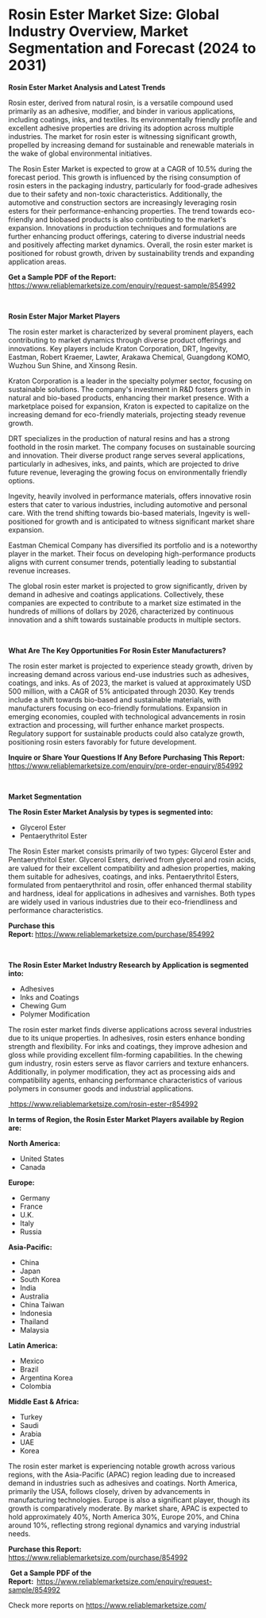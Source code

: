<p><h1>Rosin Ester Market Size: Global Industry Overview, Market Segmentation and Forecast (2024 to 2031)</h1></p><p><strong>Rosin Ester Market Analysis and Latest Trends</strong></p>
<p><p>Rosin ester, derived from natural rosin, is a versatile compound used primarily as an adhesive, modifier, and binder in various applications, including coatings, inks, and textiles. Its environmentally friendly profile and excellent adhesive properties are driving its adoption across multiple industries. The market for rosin ester is witnessing significant growth, propelled by increasing demand for sustainable and renewable materials in the wake of global environmental initiatives.</p><p>The Rosin Ester Market is expected to grow at a CAGR of 10.5% during the forecast period. This growth is influenced by the rising consumption of rosin esters in the packaging industry, particularly for food-grade adhesives due to their safety and non-toxic characteristics. Additionally, the automotive and construction sectors are increasingly leveraging rosin esters for their performance-enhancing properties. The trend towards eco-friendly and biobased products is also contributing to the market's expansion. Innovations in production techniques and formulations are further enhancing product offerings, catering to diverse industrial needs and positively affecting market dynamics. Overall, the rosin ester market is positioned for robust growth, driven by sustainability trends and expanding application areas.</p></p>
<p><strong>Get a Sample PDF of the Report:&nbsp;</strong> <a href="https://www.reliablemarketsize.com/enquiry/request-sample/854992?utm_campaign=1103&utm_medium=2&utm_source=Github&utm_content=ia&utm_term=09112024&utm_id=rosin-ester">https://www.reliablemarketsize.com/enquiry/request-sample/854992</a></p>
<p>&nbsp;</p>
<p><strong>Rosin Ester Major Market Players</strong></p>
<p><p>The rosin ester market is characterized by several prominent players, each contributing to market dynamics through diverse product offerings and innovations. Key players include Kraton Corporation, DRT, Ingevity, Eastman, Robert Kraemer, Lawter, Arakawa Chemical, Guangdong KOMO, Wuzhou Sun Shine, and Xinsong Resin.</p><p>Kraton Corporation is a leader in the specialty polymer sector, focusing on sustainable solutions. The company's investment in R&D fosters growth in natural and bio-based products, enhancing their market presence. With a marketplace poised for expansion, Kraton is expected to capitalize on the increasing demand for eco-friendly materials, projecting steady revenue growth.</p><p>DRT specializes in the production of natural resins and has a strong foothold in the rosin market. The company focuses on sustainable sourcing and innovation. Their diverse product range serves several applications, particularly in adhesives, inks, and paints, which are projected to drive future revenue, leveraging the growing focus on environmentally friendly options.</p><p>Ingevity, heavily involved in performance materials, offers innovative rosin esters that cater to various industries, including automotive and personal care. With the trend shifting towards bio-based materials, Ingevity is well-positioned for growth and is anticipated to witness significant market share expansion.</p><p>Eastman Chemical Company has diversified its portfolio and is a noteworthy player in the market. Their focus on developing high-performance products aligns with current consumer trends, potentially leading to substantial revenue increases.</p><p>The global rosin ester market is projected to grow significantly, driven by demand in adhesive and coatings applications. Collectively, these companies are expected to contribute to a market size estimated in the hundreds of millions of dollars by 2026, characterized by continuous innovation and a shift towards sustainable products in multiple sectors.</p></p>
<p>&nbsp;</p>
<p><strong>What Are The Key Opportunities For Rosin Ester Manufacturers?</strong></p>
<p><p>The rosin ester market is projected to experience steady growth, driven by increasing demand across various end-use industries such as adhesives, coatings, and inks. As of 2023, the market is valued at approximately USD 500 million, with a CAGR of 5% anticipated through 2030. Key trends include a shift towards bio-based and sustainable materials, with manufacturers focusing on eco-friendly formulations. Expansion in emerging economies, coupled with technological advancements in rosin extraction and processing, will further enhance market prospects. Regulatory support for sustainable products could also catalyze growth, positioning rosin esters favorably for future development.</p></p>
<p><strong>Inquire or Share Your Questions If Any Before Purchasing This Report:</strong> <a href="https://www.reliablemarketsize.com/enquiry/pre-order-enquiry/854992?utm_campaign=1103&utm_medium=2&utm_source=Github&utm_content=ia&utm_term=09112024&utm_id=rosin-ester">https://www.reliablemarketsize.com/enquiry/pre-order-enquiry/854992</a></p>
<p>&nbsp;</p>
<p><strong>Market Segmentation</strong></p>
<p><strong>The Rosin Ester Market Analysis by types is segmented into:</strong></p>
<p><ul><li>Glycerol Ester</li><li>Pentaerythritol Ester</li></ul></p>
<p><p>The Rosin Ester market consists primarily of two types: Glycerol Ester and Pentaerythritol Ester. Glycerol Esters, derived from glycerol and rosin acids, are valued for their excellent compatibility and adhesion properties, making them suitable for adhesives, coatings, and inks. Pentaerythritol Esters, formulated from pentaerythritol and rosin, offer enhanced thermal stability and hardness, ideal for applications in adhesives and varnishes. Both types are widely used in various industries due to their eco-friendliness and performance characteristics.</p></p>
<p><strong>Purchase this Report:&nbsp;</strong><a href="https://www.reliablemarketsize.com/purchase/854992?utm_campaign=1103&utm_medium=2&utm_source=Github&utm_content=ia&utm_term=09112024&utm_id=rosin-ester">https://www.reliablemarketsize.com/purchase/854992</a></p>
<p>&nbsp;</p>
<p><strong>The Rosin Ester Market Industry Research by Application is segmented into:</strong></p>
<p><ul><li>Adhesives</li><li>Inks and Coatings</li><li>Chewing Gum</li><li>Polymer Modification</li></ul></p>
<p><p>The rosin ester market finds diverse applications across several industries due to its unique properties. In adhesives, rosin esters enhance bonding strength and flexibility. For inks and coatings, they improve adhesion and gloss while providing excellent film-forming capabilities. In the chewing gum industry, rosin esters serve as flavor carriers and texture enhancers. Additionally, in polymer modification, they act as processing aids and compatibility agents, enhancing performance characteristics of various polymers in consumer goods and industrial applications.</p></p>
<p><a href="https://www.reliablemarketsize.com/rosin-ester-r854992?utm_campaign=1103&utm_medium=2&utm_source=Github&utm_content=ia&utm_term=09112024&utm_id=rosin-ester">&nbsp;https://www.reliablemarketsize.com/rosin-ester-r854992</a></p>
<p><strong>In terms of Region, the Rosin Ester Market Players available by Region are:</strong></p>
<p>
    <p> <strong> North America: </strong>
        <ul>
            <li>United States</li>
            <li>Canada</li>
        </ul>
        </p> 
    <p> <strong> Europe: </strong>
        <ul>
            <li>Germany</li>
            <li>France</li>
            <li>U.K.</li>
            <li>Italy</li>
            <li>Russia</li>
        </ul>
        </p> 
    <p> <strong> Asia-Pacific: </strong>
        <ul>
            <li>China</li>
            <li>Japan</li>
            <li>South Korea</li>
            <li>India</li>
            <li>Australia</li>
            <li>China Taiwan</li>
            <li>Indonesia</li>
            <li>Thailand</li>
            <li>Malaysia</li>
        </ul>
        </p> 
    <p> <strong> Latin America: </strong>
        <ul>
            <li>Mexico</li>
            <li>Brazil</li>
            <li>Argentina Korea</li>
            <li>Colombia</li>
        </ul>
        </p> 
    <p> <strong> Middle East & Africa: </strong>
        <ul>
            <li>Turkey</li>
            <li>Saudi</li>
            <li>Arabia</li>
            <li>UAE</li>
            <li>Korea</li>
        </ul>
    </p>
    </p>
<p><p>The rosin ester market is experiencing notable growth across various regions, with the Asia-Pacific (APAC) region leading due to increased demand in industries such as adhesives and coatings. North America, primarily the USA, follows closely, driven by advancements in manufacturing technologies. Europe is also a significant player, though its growth is comparatively moderate. By market share, APAC is expected to hold approximately 40%, North America 30%, Europe 20%, and China around 10%, reflecting strong regional dynamics and varying industrial needs.</p></p>
<p><strong>Purchase this Report: </strong><a href="https://www.reliablemarketsize.com/purchase/854992?utm_campaign=1103&utm_medium=2&utm_source=Github&utm_content=ia&utm_term=09112024&utm_id=rosin-ester">https://www.reliablemarketsize.com/purchase/854992</a></p>
<p>&nbsp;<strong>Get a Sample PDF of the Report:&nbsp;&nbsp;</strong><a href="https://www.reliablemarketsize.com/enquiry/request-sample/854992?utm_campaign=1103&utm_medium=2&utm_source=Github&utm_content=ia&utm_term=09112024&utm_id=rosin-ester">https://www.reliablemarketsize.com/enquiry/request-sample/854992</a></p>
<p><strong></strong></p>
<p>Check more reports on <a href="https://www.reliablemarketsize.com/?utm_campaign=1103&utm_medium=2&utm_source=Github&utm_content=ia&utm_term=09112024&utm_id=rosin-ester">https://www.reliablemarketsize.com/</a></p>
